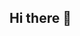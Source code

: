 ## Hi there 👋

<!--
**Ebert7412/Ebert7412** is a ✨ _special_ ✨ repository because its `README.md` (this file) appears on your GitHub profile.
-  Nombre: Ebert Mirko Escobar Gonzales 😎
-  Estudio Ingenieria en Sistemas  💻🖱️
-  Actualmente estoy aprendiendo Sistemas de informacio 1 👨‍💻
- "No esperes el momento perfecto, crea el momento ahora."⭐
- contacto: 202203340@est.umss.bo 

